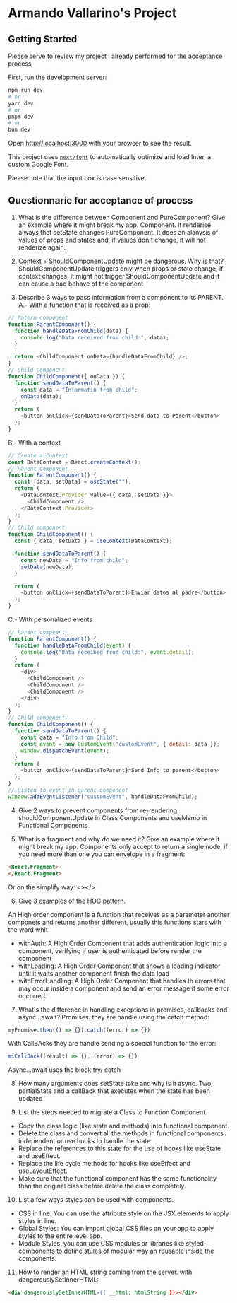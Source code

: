 # Armando Vallarino's Project

## Getting Started

Please serve to review my project I already performed for the acceptance process

First, run the development server:

```bash
npm run dev
# or
yarn dev
# or
pnpm dev
# or
bun dev
```

Open [http://localhost:3000](http://localhost:3000) with your browser to see the result.

This project uses [`next/font`](https://nextjs.org/docs/basic-features/font-optimization) to automatically optimize and load Inter, a custom Google Font.

Please note that the input box is case sensitive.

## Questionnarie for acceptance of process

1. What is the difference between Component and PureComponent? Give an example where it might break my app.
Component. It renderise always that setState changes
PureComponent. It does an alanysis of values of props and states and, if values don't change, it will not renderize again.

2. Context + ShouldComponentUpdate might be dangerous. Why is that?
ShouldComponentUpdate triggers only when props or state change, if context changes, it might not trigger ShouldComponentUpdate and it can cause a bad behave of the component

3. Describe 3 ways to pass information from a component to its PARENT.
A.- With a function that is received as a prop:

```javascript
// Patern component
function ParentComponent() {
  function handleDataFromChild(data) {
    console.log("Data received from child:", data);
  }

  return <ChildComponent onData={handleDataFromChild} />;
}
// Child Component
function ChildComponent({ onData }) {
  function sendDataToParent() {
    const data = "Informatin from child";
    onData(data);
  }
  return (
    <button onClick={sendDataToParent}>Send data to Parent</button>
  );
}
```

B.- With a context

```javascript
// Create a Context
const DataContext = React.createContext();
// Parent Component
function ParentComponent() {
  const [data, setData] = useState("");
  return (
    <DataContext.Provider value={{ data, setData }}>
      <ChildComponent />
    </DataContext.Provider>
  );
}
// Child component
function ChildComponent() {
  const { data, setData } = useContext(DataContext);

  function sendDataToParent() {
    const newData = "Info from child";
    setData(newData);
  }

  return (
    <button onClick={sendDataToParent}>Enviar datos al padre</button>
  );
}
```

C.- With personalized events

```javascript
// Parent compoent
function ParentComponent() {
  function handleDataFromChild(event) {
    console.log("Data receibed from child:", event.detail);
  }
  return (
    <div>
      <ChildComponent />
      <ChildComponent />
      <ChildComponent />
    </div>
  );
}
// Child component
function ChildComponent() {
  function sendDataToParent() {
    const data = "Info from Child";
    const event = new CustomEvent("customEvent", { detail: data });
    window.dispatchEvent(event);
  }
  return (
    <button onClick={sendDataToParent}>Send Info to parent</button>
  );
}
// Listen to event in parent component
window.addEventListener("customEvent", handleDataFromChild);
```

4. Give 2 ways to prevent components from re-rendering.
shouldComponentUpdate in Class Components and useMemo in Functional Components

5. What is a fragment and why do we need it? Give an example where it might break my app.
Components only accept to return a single node, if you need more than one you can envelope in a fragment:

```html
<React.Fragment>
</React.Fragment>
```

Or on the simplify way: <></>

6. Give 3 examples of the HOC pattern.

 An High order component is a function that receives as a parameter another componets and returns another different, usually this functions stars with the word whit

- withAuth: A High Order Component that adds authentication logic into a component, verifying if user is authenticated before render the component
- withLoading: A High Order Component that shows a loading indicator until it waits another component finish the data load
- withErrorHandling: A High Order Component that handles th errors that may occur inside a component and send an error message if some error occurred.

7. What's the difference in handling exceptions in promises, callbacks and async…await?
Promises. they are handle using the catch method: 

```javascript
myPromise.then(() => {}).catch((error) => {})
```

With CallBAcks they are handle sending a special function for the error: 

```javascript
miCallBack((result) => {}, (error) => {})
```

Async...await uses the block try/ catch

8. How many arguments does setState take and why is it async.
Two, partialState and a callBack that executes when the state has been updated

9. List the steps needed to migrate a Class to Function Component.

- Copy the class logic (like state and methods) into functional component.
- Delete the class and convert all the methods in functional components independent or use hooks to handle the state
- Replace the references to this.state for the use of hooks like useState and useEffect.
- Replace the life cycle methods for hooks like useEffect and useLayoutEffect.
- Make sure that the functional component has the same functionality than the original class before delete the class completely.

10. List a few ways styles can be used with components.

- CSS in line: You can use the attribute style on the JSX elements to apply styles in line.
- Global Styles: You can import global CSS files on your app to apply styles to the entire level app.
- Module Styles: you can use CSS modules or libraries like styled-components to define stules of modular way an reusable inside the components.

11. How to render an HTML string coming from the server.
with dangerouslySetInnerHTML:

```html
<div dangerouslySetInnerHTML={{ __html: htmlString }}></div>
```
